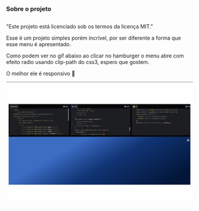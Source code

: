 ### Sobre o projeto
##

"Este projeto está licenciado sob os termos da licença MIT."

Esse é um projeto simples porém incrível, por ser diferente a forma que esse menu é apresentado.

Como podem ver no gif abaixo ao clicar no hamburger o menu abre com efeito radio usando clip-path do css3, espero que gostem.

O melhor ele é responsivo 🚀

<div style="text-align: center;">
    <img src="assets/images/menu-clip-path.gif" alt="gif animado" />
</div>
